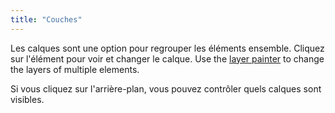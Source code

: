 ```yaml
---
title: "Couches"
---
```


Les calques sont une option pour regrouper les éléments ensemble. Cliquez sur l'élément pour voir et changer le calque. Use the [layer painter](painters/layer.md) to change the layers of multiple elements.

Si vous cliquez sur l'arrière-plan, vous pouvez contrôler quels calques sont visibles.

